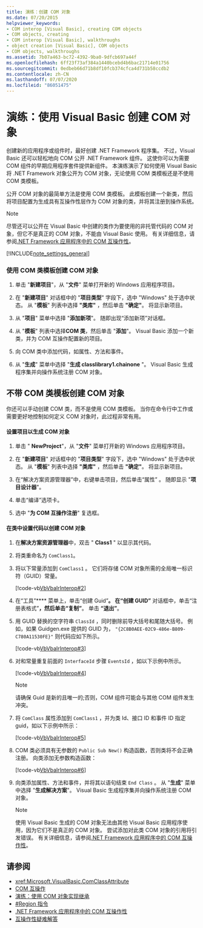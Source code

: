 ```yaml
---
title: 演练：创建 COM 对象
ms.date: 07/20/2015
helpviewer_keywords:
- COM interop [Visual Basic], creating COM objects
- COM objects, creating
- COM interop [Visual Basic], walkthroughs
- object creation [Visual Basic], COM objects
- COM objects, walkthroughs
ms.assetid: 7b07a463-bc72-4392-9ba0-9dfcb697a44f
ms.openlocfilehash: 6ff23f73af384a1440bcebd4b6bac21714e01756
ms.sourcegitcommit: 0edbeb66d71b8df10fcb374cfca4d731b58ccdb2
ms.contentlocale: zh-CN
ms.lasthandoff: 07/07/2020
ms.locfileid: "86051475"
---
```

# <a name="walkthrough-creating-com-objects-with-visual-basic"></a>演练：使用 Visual Basic 创建 COM 对象
创建新的应用程序或组件时，最好创建 .NET Framework 程序集。 不过，Visual Basic 还可以轻松地向 COM 公开 .NET Framework 组件。 这使你可以为需要 COM 组件的早期应用程序套件提供新组件。 本演练演示了如何使用 Visual Basic 将 .NET Framework 对象公开为 COM 对象，无论使用 COM 类模板还是不使用 COM 类模板。  
  
 公开 COM 对象的最简单方法是使用 COM 类模板。 此模板创建一个新类，然后将项目配置为生成具有互操作性层作为 COM 对象的类，并将其注册到操作系统。  
  
> [!NOTE]
> 尽管还可以公开在 Visual Basic 中创建的类作为要使用的非托管代码的 COM 对象，但它不是真正的 COM 对象，不能由 Visual Basic 使用。 有关详细信息，请参阅[.NET Framework 应用程序中的 COM 互操作性](com-interoperability-in-net-framework-applications.md)。  
  
[!INCLUDE[note_settings_general](~/includes/note-settings-general-md.md)]  
  
### <a name="to-create-a-com-object-by-using-the-com-class-template"></a>使用 COM 类模板创建 COM 对象  
  
1. 单击 "**新建项目**"，从 "**文件**" 菜单打开新的 Windows 应用程序项目。  
  
2. 在 "**新建项目**" 对话框中的 "**项目类型**" 字段下，选中 "Windows" 处于选中状态。 从 "**模板**" 列表中选择 **"类库"** ，然后单击 **"确定"**。 将显示新项目。  
  
3. 从 "**项目**" 菜单中选择 "**添加新项**"。 随即出现“添加新项”对话框。  
  
4. 从 "**模板**" 列表中选择**COM 类**，然后单击 "**添加**"。 Visual Basic 添加一个新类，并为 COM 互操作配置新的项目。  
  
5. 向 COM 类中添加代码，如属性、方法和事件。  
  
6. 从 "**生成**" 菜单中选择 "**生成 classlibrary1.chainone** "。 Visual Basic 生成程序集并向操作系统注册 COM 对象。  
  
## <a name="creating-com-objects-without-the-com-class-template"></a>不带 COM 类模板创建 COM 对象  
 你还可以手动创建 COM 类，而不是使用 COM 类模板。 当你在命令行中工作或需要更好地控制如何定义 COM 对象时，此过程非常有用。  
  
#### <a name="to-set-up-your-project-to-generate-a-com-object"></a>设置项目以生成 COM 对象  
  
1. 单击 " **NewProject**"，从 "**文件**" 菜单打开新的 Windows 应用程序项目。  
  
2. 在 "**新建项目**" 对话框中的 "**项目类型**" 字段下，选中 "Windows" 处于选中状态。 从 "**模板**" 列表中选择 **"类库"** ，然后单击 **"确定"**。 将显示新项目。  
  
3. 在“解决方案资源管理器”中，右键单击项目，然后单击“属性” 。 随即显示 "**项目设计器**"。  
  
4. 单击“编译”选项卡。  
  
5. 选中 "**为 COM 互操作注册**" 复选框。  
  
#### <a name="to-set-up-the-code-in-your-class-to-create-a-com-object"></a>在类中设置代码以创建 COM 对象  
  
1. 在**解决方案资源管理器**中，双击 " **Class1** " 以显示其代码。  
  
2. 将类重命名为 `ComClass1`。  
  
3. 将以下常量添加到 `ComClass1` 。 它们将存储 COM 对象所需的全局唯一标识符（GUID）常量。  
  
     [!code-vb[VbVbalrInterop#2](~/samples/snippets/visualbasic/VS_Snippets_VBCSharp/VbVbalrInterop/VB/Class1.vb#2)]  
  
4. 在“工具”**** 菜单上，单击“创建 Guid”****。 在“创建 GUID”**** 对话框中，单击“注册表格式”****，然后单击“复制”****。 单击 **“退出”**。  
  
5. 用 GUID 替换的空字符串 `ClassId` ，同时删除前导大括号和尾随大括号。 例如，如果 Guidgen.exe 提供的 GUID 为， `"{2C8B0AEE-02C9-486e-B809-C780A11530FE}"` 则代码应如下所示。  
  
     [!code-vb[VbVbalrInterop#3](~/samples/snippets/visualbasic/VS_Snippets_VBCSharp/VbVbalrInterop/VB/Class1.vb#3)]  
  
6. 对和常量重复前面的 `InterfaceId` 步骤 `EventsId` ，如以下示例中所示。  
  
     [!code-vb[VbVbalrInterop#4](~/samples/snippets/visualbasic/VS_Snippets_VBCSharp/VbVbalrInterop/VB/Class1.vb#4)]  
  
    > [!NOTE]
    > 请确保 Guid 是新的且唯一的;否则，COM 组件可能会与其他 COM 组件发生冲突。  
  
7. 将 `ComClass` 属性添加到 `ComClass1` ，并为类 Id、接口 ID 和事件 ID 指定 guid，如以下示例中所示：  
  
     [!code-vb[VbVbalrInterop#5](~/samples/snippets/visualbasic/VS_Snippets_VBCSharp/VbVbalrInterop/VB/Class1.vb#5)]  
  
8. COM 类必须具有无参数的 `Public Sub New()` 构造函数，否则类将不会正确注册。 向类添加无参数构造函数：  
  
     [!code-vb[VbVbalrInterop#6](~/samples/snippets/visualbasic/VS_Snippets_VBCSharp/VbVbalrInterop/VB/Class1.vb#6)]  
  
9. 向类添加属性、方法和事件，并将其以语句结束 `End Class` 。 从 "**生成**" 菜单中选择 "**生成解决方案**"。 Visual Basic 生成程序集并向操作系统注册 COM 对象。  
  
    > [!NOTE]
    > 使用 Visual Basic 生成的 COM 对象无法由其他 Visual Basic 应用程序使用，因为它们不是真正的 COM 对象。 尝试添加对此类 COM 对象的引用将引发错误。 有关详细信息，请参阅[.NET Framework 应用程序中的 COM 互操作性](com-interoperability-in-net-framework-applications.md)。  
  
## <a name="see-also"></a>请参阅

- <xref:Microsoft.VisualBasic.ComClassAttribute>
- [COM 互操作](index.md)
- [演练：使用 COM 对象实现继承](walkthrough-implementing-inheritance-with-com-objects.md)
- [#Region 指令](../../language-reference/directives/region-directive.md)
- [.NET Framework 应用程序中的 COM 互操作性](com-interoperability-in-net-framework-applications.md)
- [互操作性疑难解答](troubleshooting-interoperability.md)

